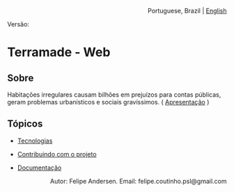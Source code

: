 


<!--<p align="center"><img src="https://img.shields.io/github/languages/code-size/felipe-pazam/Projeto-Terramade?color=yellow&logo=terramade&style=flat-square">
<img src="https://img.shields.io/github/license/felipe-pazam/Projeto-Terramade?style=flat-square"></p>-->

<p align="right">Portuguese, Brazil | <a href="https://github.com/felipe-andersen/felipe-andersen/blob/main/404.md">English</a></p>

Versão: 

# Terramade - Web

## Sobre

Habitações irregulares causam bilhões em prejuízos para contas públicas, geram problemas urbanísticos e sociais gravíssimos. ( <a href="https://github.com/felipe-andersen/terramade-web/blob/master/src/docs/pt-br/presentation.md">Apresentação<a> )

<!--
## Principais formas de monetização
Fornecer ferramentas para o usuário planejar a compra de imóveis, administrar imóveis, obter serviços relacionados, receber ofertas de financiamento para reforma e outros recursos como painés solares, e outros. Inclui uma rede social onde um usuário pode postar e fazer um "diário de obra" através de uma ferramenta específica. Pessoas que se indentificarem podem contribuir financeiramente (app fica com 10 - 20% do valor).
-->
  
## Tópicos 
  
  * <a href="https://github.com/felipe-andersen/terramade-web/blob/master/src/docs/pt-br/technology.md"> Tecnologias </a>
  
  * <a href="https://github.com/felipe-andersen/terramade-web/blob/master/src/docs/pt-br/contributing.md"> Contribuindo com o projeto </a>
  
   * <a href="https://github.com/felipe-andersen/terramade-web/blob/master/src/docs/pt-br/introduction.md"> Documentação </a>
  
  <p align="right">Autor: Felipe Andersen. Email: felipe.coutinho.psl@gmail.com</p>
